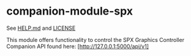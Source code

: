 # companion-module-spx
See [HELP.md](./companion/HELP.md) and [LICENSE](./LICENSE)

This module offers functionality to control the SPX Graphics Controller
Companion API found here: [http://127.0.0.1:5000/api/v1]